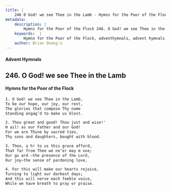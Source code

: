 ```yaml
---
title: |
    246 O God! we see Thee in the Lamb - Hymns for the Poor of the Flock
metadata:
    description: |
        Hymns for the Poor of the Flock 246. O God! we see Thee in the Lamb. O God! we see Thee in the Lamb, To be our hope, our joy, our rest, The glories that compose Thy name  Standing engag’d to make us blest. 
    keywords:  |
        Hymns for the Poor of the Flock, adventhymnals, advent hymnals, O God! we see Thee in the Lamb, O God! we see Thee in the Lamb,, 
    author: Brian Onang'o
---
```


#### Advent Hymnals
## 246. O God! we see Thee in the Lamb
####  Hymns for the Poor of the Flock

```txt
1. O God! we see Thee in the Lamb,
To be our hope, our joy, our rest,
The glories that compose Thy name 
Standing engag’d to make us blest.

2. Thou great and good! Thou just and wise!'
H ail! as our Father and our God!
For we are Thine by sacred ties,
Thy sons and daughters, bought with blood.

3. Then, a h! to us this grace afford,
That far from Thee we ne’er may m ove; 
Our gu ard —the presence of the Lord,
Our joy—the sense of pardoning love,

4. For this will make our hearts rejoice,
Turning to light our darkest days;
And this will nerve each feeble voice,
While we have breath to pray or praise.
```